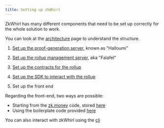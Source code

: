 ```yaml
---
title: Setting up zkWhirl
---
```


ZkWhirl has many different components that need to be set up correctly for the whole solution to work.

You can look at the [architecture](/basics/architecture) page to understand the structure.

1. [Set up the proof-generation server](halloumi), known as "Halloumi"

2. [Set up the rollup management server](falafel), aka "Falafel"

3. [Set up the contracts for the rollup](/contracts/getting-started-rollup)

4. [Set up the SDK to interact with the rollup](/sdk/setup)

5. Set up the front end

Regarding the front-end, two ways are possible: 

- Starting from the [zk.money](https://zk.money/) code, stored [here](https://github.com/AztecProtocol/zk-money)
- Using the boilerplate code provided [here](https://github.com/AztecProtocol/aztec-frontend-boilerplate)

You can also interact with zkWhirl using the [cli](/sdk/cli)
